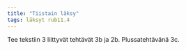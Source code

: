 ```yaml
---
title: "Tiistain läksy"
tags: läksyt rub11.4
---
```


Tee tekstiin 3 liittyvät tehtävät 3b ja 2b. Plussatehtävänä 3c. 